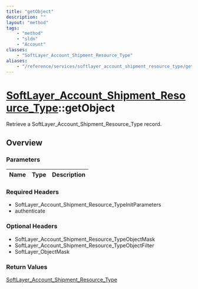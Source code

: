 ```yaml
---
title: "getObject"
description: ""
layout: "method"
tags:
    - "method"
    - "sldn"
    - "Account"
classes:
    - "SoftLayer_Account_Shipment_Resource_Type"
aliases:
    - "/reference/services/softlayer_account_shipment_resource_type/getObject"
---
```

# [SoftLayer_Account_Shipment_Resource_Type](/reference/services/SoftLayer_Account_Shipment_Resource_Type)::getObject

Retrieve a SoftLayer_Account_Shipment_Resource_Type record.


## Overview 


### Parameters 
|Name | Type | Description |
| --- | --- | --- |


### Required Headers
* SoftLayer_Account_Shipment_Resource_TypeInitParameters
* authenticate

### Optional Headers
* SoftLayer_Account_Shipment_Resource_TypeObjectMask
* SoftLayer_Account_Shipment_Resource_TypeObjectFilter
* SoftLayer_ObjectMask

### Return Values
<a href='/reference/datatypes/SoftLayer_Account_Shipment_Resource_Type'>SoftLayer_Account_Shipment_Resource_Type </a>

